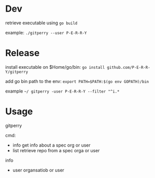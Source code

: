 
# Dev

retrieve executable using `go build`

example: `./gitperry --user P-E-R-R-Y`

# Release

install executable on $Home/go/bin: `go install github.com/P-E-R-R-Y/gitperry`

add go bin path to the env: `export PATH=$PATH:$(go env GOPATH)/bin`

example `~/ gitperry -user P-E-R-R-Y --filter "^i.*`

# Usage

gitperry

cmd:
- info get info about a spec org or user 
- list retrieve repo from a spec orga or user 

info
- user organsatiob or user